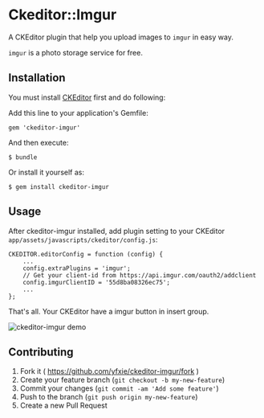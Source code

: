 # Ckeditor::Imgur

A CKEditor plugin that help you upload images to `imgur` in easy way.

`imgur` is a photo storage service for free.

## Installation

You must install [CKEditor](https://github.com/galetahub/ckeditor) first and do following:

Add this line to your application's Gemfile:

    gem 'ckeditor-imgur'

And then execute:

    $ bundle

Or install it yourself as:

    $ gem install ckeditor-imgur

## Usage

After ckeditor-imgur installed, add plugin setting to your CKEditor `app/assets/javascripts/ckeditor/config.js`:

```
CKEDITOR.editorConfig = function (config) {
    ...
    config.extraPlugins = 'imgur';
    // Get your client-id from https://api.imgur.com/oauth2/addclient
    config.imgurClientID = '55d8ba08326ec75';
    ...
};
```

That's all. Your CKEditor have a imgur button in insert group.

![ckeditor-imgur demo](http://g.recordit.co/bogXrZl0H0.gif)


## Contributing

1. Fork it ( https://github.com/yfxie/ckeditor-imgur/fork )
2. Create your feature branch (`git checkout -b my-new-feature`)
3. Commit your changes (`git commit -am 'Add some feature'`)
4. Push to the branch (`git push origin my-new-feature`)
5. Create a new Pull Request
